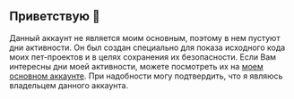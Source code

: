 ## Приветствую 👋
Данный аккаунт не является моим основным, поэтому в нем пустуют дни активности. Он был создан специально для показа исходного кода моих пет-проектов и в целях сохранения их безопасности.
Если Вам интересны дни моей активности, можете посмотреть их на <a href="https://github.com/Quazf1x">моем основном аккаунте</a>. При надобности могу подтвердить, что я являюсь владельцем данного аккаунта.
